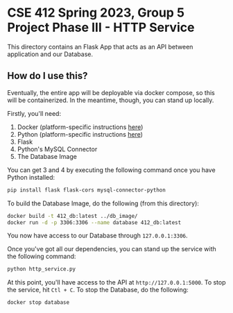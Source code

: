 # CSE 412 Spring 2023, Group 5 Project Phase III - HTTP Service

This directory contains an Flask App that acts as an API between application and
our Database.

## How do I use this?

Eventually, the entire app will be deployable via docker compose, so this will
be containerized. In the meantime, though, you can stand up locally.

Firstly, you'll need:

1. Docker (platform-specific instructions
   [here](https://www.docker.com/products/docker-desktop/))
2. Python (platform-specific instructions
   [here](https://www.python.org/downloads/))
3. Flask
4. Python's MySQL Connector
5. The Database Image

You can get 3 and 4 by executing the following command once you have Python
installed:

```sh
pip install flask flask-cors mysql-connector-python
```

To build the Database Image, do the following (from this directory):

```sh
docker build -t 412_db:latest ../db_image/
docker run -d -p 3306:3306 --name database 412_db:latest
```

You now have access to our Database through `127.0.0.1:3306`.

Once you've got all our dependencies, you can stand up the service with the
following command:

```sh
python http_service.py
```

At this point, you'll have access to the API at `http://127.0.0.1:5000`. To stop
the service, hit `Ctl + C`. To stop the Database, do the following:

```sh
docker stop database
```
